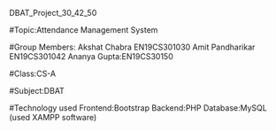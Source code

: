 DBAT_Project_30_42_50

#Topic:Attendance Management System

#Group Members:
              Akshat Chabra EN19CS301030
              Amit Pandharikar EN19CS301042
              Ananya Gupta:EN19CS30150
              
#Class:CS-A

#Subject:DBAT

#Technology used
Frontend:Bootstrap
Backend:PHP
Database:MySQL (used XAMPP software)

